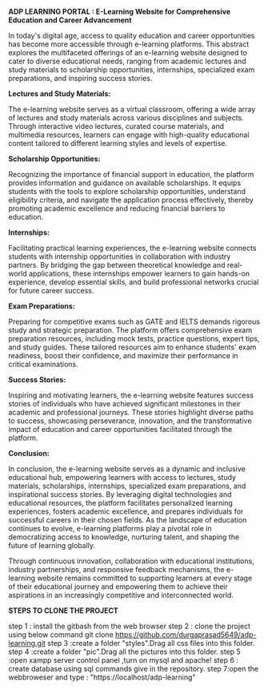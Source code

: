
**ADP LEARNING PORTAL : E-Learning Website for Comprehensive Education and Career Advancement**

In today's digital age, access to quality education and career opportunities has become more accessible through e-learning platforms. This abstract explores the multifaceted offerings of an e-learning website designed to cater to diverse educational needs, ranging from academic lectures and study materials to scholarship opportunities, internships, specialized exam preparations, and inspiring success stories.

**Lectures and Study Materials:**

The e-learning website serves as a virtual classroom, offering a wide array of lectures and study materials across various disciplines and subjects. Through interactive video lectures, curated course materials, and multimedia resources, learners can engage with high-quality educational content tailored to different learning styles and levels of expertise.

**Scholarship Opportunities:**

Recognizing the importance of financial support in education, the platform provides information and guidance on available scholarships. It equips students with the tools to explore scholarship opportunities, understand eligibility criteria, and navigate the application process effectively, thereby promoting academic excellence and reducing financial barriers to education.

**Internships:**

Facilitating practical learning experiences, the e-learning website connects students with internship opportunities in collaboration with industry partners. By bridging the gap between theoretical knowledge and real-world applications, these internships empower learners to gain hands-on experience, develop essential skills, and build professional networks crucial for future career success.

**Exam Preparations:**

Preparing for competitive exams such as GATE and IELTS demands rigorous study and strategic preparation. The platform offers comprehensive exam preparation resources, including mock tests, practice questions, expert tips, and study guides. These tailored resources aim to enhance students' exam readiness, boost their confidence, and maximize their performance in critical examinations.

**Success Stories:**

Inspiring and motivating learners, the e-learning website features success stories of individuals who have achieved significant milestones in their academic and professional journeys. These stories highlight diverse paths to success, showcasing perseverance, innovation, and the transformative impact of education and career opportunities facilitated through the platform.

**Conclusion:**

In conclusion, the e-learning website serves as a dynamic and inclusive educational hub, empowering learners with access to lectures, study materials, scholarships, internships, specialized exam preparations, and inspirational success stories. By leveraging digital technologies and educational resources, the platform facilitates personalized learning experiences, fosters academic excellence, and prepares individuals for successful careers in their chosen fields. As the landscape of education continues to evolve, e-learning platforms play a pivotal role in democratizing access to knowledge, nurturing talent, and shaping the future of learning globally.

Through continuous innovation, collaboration with educational institutions, industry partnerships, and responsive feedback mechanisms, the e-learning website remains committed to supporting learners at every stage of their educational journey and empowering them to achieve their aspirations in an increasingly competitive and interconnected world.


**STEPS TO CLONE THE PROJECT**

step 1 : install the gitbash from the web browser
step 2 : clone the project using below command 
      git clone https://github.com/durgaprasad5649/adp-learning.git
step 3 :create a folder "styles".Drag all css files into this folder.
step 4 :create a folder "pic".Drag all the pictures into this folder.
step 5 :open xampp server control panel ,turn on mysql and apache!
step 6 : create database using sql commands give in the repository.
step 7:open the webbroweser and type : "https://localhost/adp-learning"

